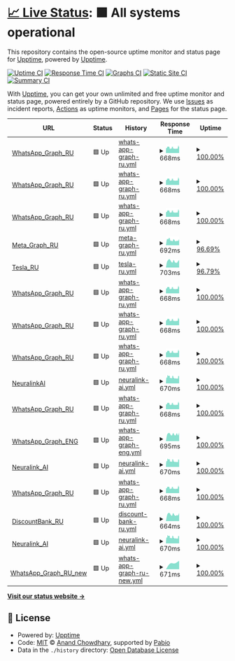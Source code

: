# [📈 Live Status](https://demo.upptime.js.org): <!--live status--> **🟩 All systems operational**

This repository contains the open-source uptime monitor and status page for [Upptime](https://upptime.js.org), powered by [Upptime](https://github.com/upptime/upptime).

[![Uptime CI](https://github.com/exploswell/upptime/workflows/Uptime%20CI/badge.svg)](https://github.com/exploswell/upptime/actions?query=workflow%3A%22Uptime+CI%22)
[![Response Time CI](https://github.com/exploswell/upptime/workflows/Response%20Time%20CI/badge.svg)](https://github.com/exploswell/upptime/actions?query=workflow%3A%22Response+Time+CI%22)
[![Graphs CI](https://github.com/exploswell/upptime/workflows/Graphs%20CI/badge.svg)](https://github.com/exploswell/upptime/actions?query=workflow%3A%22Graphs+CI%22)
[![Static Site CI](https://github.com/exploswell/upptime/workflows/Static%20Site%20CI/badge.svg)](https://github.com/exploswell/upptime/actions?query=workflow%3A%22Static+Site+CI%22)
[![Summary CI](https://github.com/exploswell/upptime/workflows/Summary%20CI/badge.svg)](https://github.com/exploswell/upptime/actions?query=workflow%3A%22Summary+CI%22)

With [Upptime](https://upptime.js.org), you can get your own unlimited and free uptime monitor and status page, powered entirely by a GitHub repository. We use [Issues](https://github.com/upptime/upptime/issues) as incident reports, [Actions](https://github.com/exploswell/upptime/actions) as uptime monitors, and [Pages](https://demo.upptime.js.org) for the status page.

<!--start: status pages-->
<!-- This summary is generated by Upptime (https://github.com/upptime/upptime) -->
<!-- Do not edit this manually, your changes will be overwritten -->
<!-- prettier-ignore -->
| URL | Status | History | Response Time | Uptime |
| --- | ------ | ------- | ------------- | ------ |
| <img alt="" src="https://icons.duckduckgo.com/ip3/aksigano.com.ico" height="13"> [WhatsApp_Graph_RU](https://aksigano.com/response.html) | 🟩 Up | [whats-app-graph-ru.yml](https://github.com/exploswell/upptime/commits/HEAD/history/whats-app-graph-ru.yml) | <details><summary><img alt="Response time graph" src="./graphs/whats-app-graph-ru/response-time-week.png" height="20"> 668ms</summary><br><a href="https://exploswell.github.io/upptime/history/whats-app-graph-ru"><img alt="Response time 668" src="https://img.shields.io/endpoint?url=https%3A%2F%2Fraw.githubusercontent.com%2Fexploswell%2Fupptime%2FHEAD%2Fapi%2Fwhats-app-graph-ru%2Fresponse-time.json"></a><br><a href="https://exploswell.github.io/upptime/history/whats-app-graph-ru"><img alt="24-hour response time 750" src="https://img.shields.io/endpoint?url=https%3A%2F%2Fraw.githubusercontent.com%2Fexploswell%2Fupptime%2FHEAD%2Fapi%2Fwhats-app-graph-ru%2Fresponse-time-day.json"></a><br><a href="https://exploswell.github.io/upptime/history/whats-app-graph-ru"><img alt="7-day response time 668" src="https://img.shields.io/endpoint?url=https%3A%2F%2Fraw.githubusercontent.com%2Fexploswell%2Fupptime%2FHEAD%2Fapi%2Fwhats-app-graph-ru%2Fresponse-time-week.json"></a><br><a href="https://exploswell.github.io/upptime/history/whats-app-graph-ru"><img alt="30-day response time 668" src="https://img.shields.io/endpoint?url=https%3A%2F%2Fraw.githubusercontent.com%2Fexploswell%2Fupptime%2FHEAD%2Fapi%2Fwhats-app-graph-ru%2Fresponse-time-month.json"></a><br><a href="https://exploswell.github.io/upptime/history/whats-app-graph-ru"><img alt="1-year response time 668" src="https://img.shields.io/endpoint?url=https%3A%2F%2Fraw.githubusercontent.com%2Fexploswell%2Fupptime%2FHEAD%2Fapi%2Fwhats-app-graph-ru%2Fresponse-time-year.json"></a></details> | <details><summary><a href="https://exploswell.github.io/upptime/history/whats-app-graph-ru">100.00%</a></summary><a href="https://exploswell.github.io/upptime/history/whats-app-graph-ru"><img alt="All-time uptime 100.00%" src="https://img.shields.io/endpoint?url=https%3A%2F%2Fraw.githubusercontent.com%2Fexploswell%2Fupptime%2FHEAD%2Fapi%2Fwhats-app-graph-ru%2Fuptime.json"></a><br><a href="https://exploswell.github.io/upptime/history/whats-app-graph-ru"><img alt="24-hour uptime 100.00%" src="https://img.shields.io/endpoint?url=https%3A%2F%2Fraw.githubusercontent.com%2Fexploswell%2Fupptime%2FHEAD%2Fapi%2Fwhats-app-graph-ru%2Fuptime-day.json"></a><br><a href="https://exploswell.github.io/upptime/history/whats-app-graph-ru"><img alt="7-day uptime 100.00%" src="https://img.shields.io/endpoint?url=https%3A%2F%2Fraw.githubusercontent.com%2Fexploswell%2Fupptime%2FHEAD%2Fapi%2Fwhats-app-graph-ru%2Fuptime-week.json"></a><br><a href="https://exploswell.github.io/upptime/history/whats-app-graph-ru"><img alt="30-day uptime 100.00%" src="https://img.shields.io/endpoint?url=https%3A%2F%2Fraw.githubusercontent.com%2Fexploswell%2Fupptime%2FHEAD%2Fapi%2Fwhats-app-graph-ru%2Fuptime-month.json"></a><br><a href="https://exploswell.github.io/upptime/history/whats-app-graph-ru"><img alt="1-year uptime 100.00%" src="https://img.shields.io/endpoint?url=https%3A%2F%2Fraw.githubusercontent.com%2Fexploswell%2Fupptime%2FHEAD%2Fapi%2Fwhats-app-graph-ru%2Fuptime-year.json"></a></details>
| <img alt="" src="https://icons.duckduckgo.com/ip3/bdnuresult.com.ico" height="13"> [WhatsApp_Graph_RU](https://bdnuresult.com/response.html) | 🟩 Up | [whats-app-graph-ru.yml](https://github.com/exploswell/upptime/commits/HEAD/history/whats-app-graph-ru.yml) | <details><summary><img alt="Response time graph" src="./graphs/whats-app-graph-ru/response-time-week.png" height="20"> 668ms</summary><br><a href="https://exploswell.github.io/upptime/history/whats-app-graph-ru"><img alt="Response time 668" src="https://img.shields.io/endpoint?url=https%3A%2F%2Fraw.githubusercontent.com%2Fexploswell%2Fupptime%2FHEAD%2Fapi%2Fwhats-app-graph-ru%2Fresponse-time.json"></a><br><a href="https://exploswell.github.io/upptime/history/whats-app-graph-ru"><img alt="24-hour response time 750" src="https://img.shields.io/endpoint?url=https%3A%2F%2Fraw.githubusercontent.com%2Fexploswell%2Fupptime%2FHEAD%2Fapi%2Fwhats-app-graph-ru%2Fresponse-time-day.json"></a><br><a href="https://exploswell.github.io/upptime/history/whats-app-graph-ru"><img alt="7-day response time 668" src="https://img.shields.io/endpoint?url=https%3A%2F%2Fraw.githubusercontent.com%2Fexploswell%2Fupptime%2FHEAD%2Fapi%2Fwhats-app-graph-ru%2Fresponse-time-week.json"></a><br><a href="https://exploswell.github.io/upptime/history/whats-app-graph-ru"><img alt="30-day response time 668" src="https://img.shields.io/endpoint?url=https%3A%2F%2Fraw.githubusercontent.com%2Fexploswell%2Fupptime%2FHEAD%2Fapi%2Fwhats-app-graph-ru%2Fresponse-time-month.json"></a><br><a href="https://exploswell.github.io/upptime/history/whats-app-graph-ru"><img alt="1-year response time 668" src="https://img.shields.io/endpoint?url=https%3A%2F%2Fraw.githubusercontent.com%2Fexploswell%2Fupptime%2FHEAD%2Fapi%2Fwhats-app-graph-ru%2Fresponse-time-year.json"></a></details> | <details><summary><a href="https://exploswell.github.io/upptime/history/whats-app-graph-ru">100.00%</a></summary><a href="https://exploswell.github.io/upptime/history/whats-app-graph-ru"><img alt="All-time uptime 100.00%" src="https://img.shields.io/endpoint?url=https%3A%2F%2Fraw.githubusercontent.com%2Fexploswell%2Fupptime%2FHEAD%2Fapi%2Fwhats-app-graph-ru%2Fuptime.json"></a><br><a href="https://exploswell.github.io/upptime/history/whats-app-graph-ru"><img alt="24-hour uptime 100.00%" src="https://img.shields.io/endpoint?url=https%3A%2F%2Fraw.githubusercontent.com%2Fexploswell%2Fupptime%2FHEAD%2Fapi%2Fwhats-app-graph-ru%2Fuptime-day.json"></a><br><a href="https://exploswell.github.io/upptime/history/whats-app-graph-ru"><img alt="7-day uptime 100.00%" src="https://img.shields.io/endpoint?url=https%3A%2F%2Fraw.githubusercontent.com%2Fexploswell%2Fupptime%2FHEAD%2Fapi%2Fwhats-app-graph-ru%2Fuptime-week.json"></a><br><a href="https://exploswell.github.io/upptime/history/whats-app-graph-ru"><img alt="30-day uptime 100.00%" src="https://img.shields.io/endpoint?url=https%3A%2F%2Fraw.githubusercontent.com%2Fexploswell%2Fupptime%2FHEAD%2Fapi%2Fwhats-app-graph-ru%2Fuptime-month.json"></a><br><a href="https://exploswell.github.io/upptime/history/whats-app-graph-ru"><img alt="1-year uptime 100.00%" src="https://img.shields.io/endpoint?url=https%3A%2F%2Fraw.githubusercontent.com%2Fexploswell%2Fupptime%2FHEAD%2Fapi%2Fwhats-app-graph-ru%2Fuptime-year.json"></a></details>
| <img alt="" src="https://icons.duckduckgo.com/ip3/costkutters.com.ico" height="13"> [WhatsApp_Graph_RU](https://costkutters.com/response.html) | 🟩 Up | [whats-app-graph-ru.yml](https://github.com/exploswell/upptime/commits/HEAD/history/whats-app-graph-ru.yml) | <details><summary><img alt="Response time graph" src="./graphs/whats-app-graph-ru/response-time-week.png" height="20"> 668ms</summary><br><a href="https://exploswell.github.io/upptime/history/whats-app-graph-ru"><img alt="Response time 668" src="https://img.shields.io/endpoint?url=https%3A%2F%2Fraw.githubusercontent.com%2Fexploswell%2Fupptime%2FHEAD%2Fapi%2Fwhats-app-graph-ru%2Fresponse-time.json"></a><br><a href="https://exploswell.github.io/upptime/history/whats-app-graph-ru"><img alt="24-hour response time 750" src="https://img.shields.io/endpoint?url=https%3A%2F%2Fraw.githubusercontent.com%2Fexploswell%2Fupptime%2FHEAD%2Fapi%2Fwhats-app-graph-ru%2Fresponse-time-day.json"></a><br><a href="https://exploswell.github.io/upptime/history/whats-app-graph-ru"><img alt="7-day response time 668" src="https://img.shields.io/endpoint?url=https%3A%2F%2Fraw.githubusercontent.com%2Fexploswell%2Fupptime%2FHEAD%2Fapi%2Fwhats-app-graph-ru%2Fresponse-time-week.json"></a><br><a href="https://exploswell.github.io/upptime/history/whats-app-graph-ru"><img alt="30-day response time 668" src="https://img.shields.io/endpoint?url=https%3A%2F%2Fraw.githubusercontent.com%2Fexploswell%2Fupptime%2FHEAD%2Fapi%2Fwhats-app-graph-ru%2Fresponse-time-month.json"></a><br><a href="https://exploswell.github.io/upptime/history/whats-app-graph-ru"><img alt="1-year response time 668" src="https://img.shields.io/endpoint?url=https%3A%2F%2Fraw.githubusercontent.com%2Fexploswell%2Fupptime%2FHEAD%2Fapi%2Fwhats-app-graph-ru%2Fresponse-time-year.json"></a></details> | <details><summary><a href="https://exploswell.github.io/upptime/history/whats-app-graph-ru">100.00%</a></summary><a href="https://exploswell.github.io/upptime/history/whats-app-graph-ru"><img alt="All-time uptime 100.00%" src="https://img.shields.io/endpoint?url=https%3A%2F%2Fraw.githubusercontent.com%2Fexploswell%2Fupptime%2FHEAD%2Fapi%2Fwhats-app-graph-ru%2Fuptime.json"></a><br><a href="https://exploswell.github.io/upptime/history/whats-app-graph-ru"><img alt="24-hour uptime 100.00%" src="https://img.shields.io/endpoint?url=https%3A%2F%2Fraw.githubusercontent.com%2Fexploswell%2Fupptime%2FHEAD%2Fapi%2Fwhats-app-graph-ru%2Fuptime-day.json"></a><br><a href="https://exploswell.github.io/upptime/history/whats-app-graph-ru"><img alt="7-day uptime 100.00%" src="https://img.shields.io/endpoint?url=https%3A%2F%2Fraw.githubusercontent.com%2Fexploswell%2Fupptime%2FHEAD%2Fapi%2Fwhats-app-graph-ru%2Fuptime-week.json"></a><br><a href="https://exploswell.github.io/upptime/history/whats-app-graph-ru"><img alt="30-day uptime 100.00%" src="https://img.shields.io/endpoint?url=https%3A%2F%2Fraw.githubusercontent.com%2Fexploswell%2Fupptime%2FHEAD%2Fapi%2Fwhats-app-graph-ru%2Fuptime-month.json"></a><br><a href="https://exploswell.github.io/upptime/history/whats-app-graph-ru"><img alt="1-year uptime 100.00%" src="https://img.shields.io/endpoint?url=https%3A%2F%2Fraw.githubusercontent.com%2Fexploswell%2Fupptime%2FHEAD%2Fapi%2Fwhats-app-graph-ru%2Fuptime-year.json"></a></details>
| <img alt="" src="https://icons.duckduckgo.com/ip3/disegnopalazzo.com.ico" height="13"> [Meta_Graph_RU](https://disegnopalazzo.com/response.html) | 🟩 Up | [meta-graph-ru.yml](https://github.com/exploswell/upptime/commits/HEAD/history/meta-graph-ru.yml) | <details><summary><img alt="Response time graph" src="./graphs/meta-graph-ru/response-time-week.png" height="20"> 692ms</summary><br><a href="https://exploswell.github.io/upptime/history/meta-graph-ru"><img alt="Response time 692" src="https://img.shields.io/endpoint?url=https%3A%2F%2Fraw.githubusercontent.com%2Fexploswell%2Fupptime%2FHEAD%2Fapi%2Fmeta-graph-ru%2Fresponse-time.json"></a><br><a href="https://exploswell.github.io/upptime/history/meta-graph-ru"><img alt="24-hour response time 741" src="https://img.shields.io/endpoint?url=https%3A%2F%2Fraw.githubusercontent.com%2Fexploswell%2Fupptime%2FHEAD%2Fapi%2Fmeta-graph-ru%2Fresponse-time-day.json"></a><br><a href="https://exploswell.github.io/upptime/history/meta-graph-ru"><img alt="7-day response time 692" src="https://img.shields.io/endpoint?url=https%3A%2F%2Fraw.githubusercontent.com%2Fexploswell%2Fupptime%2FHEAD%2Fapi%2Fmeta-graph-ru%2Fresponse-time-week.json"></a><br><a href="https://exploswell.github.io/upptime/history/meta-graph-ru"><img alt="30-day response time 692" src="https://img.shields.io/endpoint?url=https%3A%2F%2Fraw.githubusercontent.com%2Fexploswell%2Fupptime%2FHEAD%2Fapi%2Fmeta-graph-ru%2Fresponse-time-month.json"></a><br><a href="https://exploswell.github.io/upptime/history/meta-graph-ru"><img alt="1-year response time 692" src="https://img.shields.io/endpoint?url=https%3A%2F%2Fraw.githubusercontent.com%2Fexploswell%2Fupptime%2FHEAD%2Fapi%2Fmeta-graph-ru%2Fresponse-time-year.json"></a></details> | <details><summary><a href="https://exploswell.github.io/upptime/history/meta-graph-ru">96.69%</a></summary><a href="https://exploswell.github.io/upptime/history/meta-graph-ru"><img alt="All-time uptime 96.69%" src="https://img.shields.io/endpoint?url=https%3A%2F%2Fraw.githubusercontent.com%2Fexploswell%2Fupptime%2FHEAD%2Fapi%2Fmeta-graph-ru%2Fuptime.json"></a><br><a href="https://exploswell.github.io/upptime/history/meta-graph-ru"><img alt="24-hour uptime 100.00%" src="https://img.shields.io/endpoint?url=https%3A%2F%2Fraw.githubusercontent.com%2Fexploswell%2Fupptime%2FHEAD%2Fapi%2Fmeta-graph-ru%2Fuptime-day.json"></a><br><a href="https://exploswell.github.io/upptime/history/meta-graph-ru"><img alt="7-day uptime 96.69%" src="https://img.shields.io/endpoint?url=https%3A%2F%2Fraw.githubusercontent.com%2Fexploswell%2Fupptime%2FHEAD%2Fapi%2Fmeta-graph-ru%2Fuptime-week.json"></a><br><a href="https://exploswell.github.io/upptime/history/meta-graph-ru"><img alt="30-day uptime 96.69%" src="https://img.shields.io/endpoint?url=https%3A%2F%2Fraw.githubusercontent.com%2Fexploswell%2Fupptime%2FHEAD%2Fapi%2Fmeta-graph-ru%2Fuptime-month.json"></a><br><a href="https://exploswell.github.io/upptime/history/meta-graph-ru"><img alt="1-year uptime 96.69%" src="https://img.shields.io/endpoint?url=https%3A%2F%2Fraw.githubusercontent.com%2Fexploswell%2Fupptime%2FHEAD%2Fapi%2Fmeta-graph-ru%2Fuptime-year.json"></a></details>
| <img alt="" src="https://icons.duckduckgo.com/ip3/weilaipackage.com.ico" height="13"> [Tesla_RU](https://weilaipackage.com/response.html) | 🟩 Up | [tesla-ru.yml](https://github.com/exploswell/upptime/commits/HEAD/history/tesla-ru.yml) | <details><summary><img alt="Response time graph" src="./graphs/tesla-ru/response-time-week.png" height="20"> 703ms</summary><br><a href="https://exploswell.github.io/upptime/history/tesla-ru"><img alt="Response time 703" src="https://img.shields.io/endpoint?url=https%3A%2F%2Fraw.githubusercontent.com%2Fexploswell%2Fupptime%2FHEAD%2Fapi%2Ftesla-ru%2Fresponse-time.json"></a><br><a href="https://exploswell.github.io/upptime/history/tesla-ru"><img alt="24-hour response time 735" src="https://img.shields.io/endpoint?url=https%3A%2F%2Fraw.githubusercontent.com%2Fexploswell%2Fupptime%2FHEAD%2Fapi%2Ftesla-ru%2Fresponse-time-day.json"></a><br><a href="https://exploswell.github.io/upptime/history/tesla-ru"><img alt="7-day response time 703" src="https://img.shields.io/endpoint?url=https%3A%2F%2Fraw.githubusercontent.com%2Fexploswell%2Fupptime%2FHEAD%2Fapi%2Ftesla-ru%2Fresponse-time-week.json"></a><br><a href="https://exploswell.github.io/upptime/history/tesla-ru"><img alt="30-day response time 703" src="https://img.shields.io/endpoint?url=https%3A%2F%2Fraw.githubusercontent.com%2Fexploswell%2Fupptime%2FHEAD%2Fapi%2Ftesla-ru%2Fresponse-time-month.json"></a><br><a href="https://exploswell.github.io/upptime/history/tesla-ru"><img alt="1-year response time 703" src="https://img.shields.io/endpoint?url=https%3A%2F%2Fraw.githubusercontent.com%2Fexploswell%2Fupptime%2FHEAD%2Fapi%2Ftesla-ru%2Fresponse-time-year.json"></a></details> | <details><summary><a href="https://exploswell.github.io/upptime/history/tesla-ru">96.79%</a></summary><a href="https://exploswell.github.io/upptime/history/tesla-ru"><img alt="All-time uptime 96.79%" src="https://img.shields.io/endpoint?url=https%3A%2F%2Fraw.githubusercontent.com%2Fexploswell%2Fupptime%2FHEAD%2Fapi%2Ftesla-ru%2Fuptime.json"></a><br><a href="https://exploswell.github.io/upptime/history/tesla-ru"><img alt="24-hour uptime 100.00%" src="https://img.shields.io/endpoint?url=https%3A%2F%2Fraw.githubusercontent.com%2Fexploswell%2Fupptime%2FHEAD%2Fapi%2Ftesla-ru%2Fuptime-day.json"></a><br><a href="https://exploswell.github.io/upptime/history/tesla-ru"><img alt="7-day uptime 96.79%" src="https://img.shields.io/endpoint?url=https%3A%2F%2Fraw.githubusercontent.com%2Fexploswell%2Fupptime%2FHEAD%2Fapi%2Ftesla-ru%2Fuptime-week.json"></a><br><a href="https://exploswell.github.io/upptime/history/tesla-ru"><img alt="30-day uptime 96.79%" src="https://img.shields.io/endpoint?url=https%3A%2F%2Fraw.githubusercontent.com%2Fexploswell%2Fupptime%2FHEAD%2Fapi%2Ftesla-ru%2Fuptime-month.json"></a><br><a href="https://exploswell.github.io/upptime/history/tesla-ru"><img alt="1-year uptime 96.79%" src="https://img.shields.io/endpoint?url=https%3A%2F%2Fraw.githubusercontent.com%2Fexploswell%2Fupptime%2FHEAD%2Fapi%2Ftesla-ru%2Fuptime-year.json"></a></details>
| <img alt="" src="https://icons.duckduckgo.com/ip3/theclasswide.com.ico" height="13"> [WhatsApp_Graph_RU](https://theclasswide.com/response.html) | 🟩 Up | [whats-app-graph-ru.yml](https://github.com/exploswell/upptime/commits/HEAD/history/whats-app-graph-ru.yml) | <details><summary><img alt="Response time graph" src="./graphs/whats-app-graph-ru/response-time-week.png" height="20"> 668ms</summary><br><a href="https://exploswell.github.io/upptime/history/whats-app-graph-ru"><img alt="Response time 668" src="https://img.shields.io/endpoint?url=https%3A%2F%2Fraw.githubusercontent.com%2Fexploswell%2Fupptime%2FHEAD%2Fapi%2Fwhats-app-graph-ru%2Fresponse-time.json"></a><br><a href="https://exploswell.github.io/upptime/history/whats-app-graph-ru"><img alt="24-hour response time 750" src="https://img.shields.io/endpoint?url=https%3A%2F%2Fraw.githubusercontent.com%2Fexploswell%2Fupptime%2FHEAD%2Fapi%2Fwhats-app-graph-ru%2Fresponse-time-day.json"></a><br><a href="https://exploswell.github.io/upptime/history/whats-app-graph-ru"><img alt="7-day response time 668" src="https://img.shields.io/endpoint?url=https%3A%2F%2Fraw.githubusercontent.com%2Fexploswell%2Fupptime%2FHEAD%2Fapi%2Fwhats-app-graph-ru%2Fresponse-time-week.json"></a><br><a href="https://exploswell.github.io/upptime/history/whats-app-graph-ru"><img alt="30-day response time 668" src="https://img.shields.io/endpoint?url=https%3A%2F%2Fraw.githubusercontent.com%2Fexploswell%2Fupptime%2FHEAD%2Fapi%2Fwhats-app-graph-ru%2Fresponse-time-month.json"></a><br><a href="https://exploswell.github.io/upptime/history/whats-app-graph-ru"><img alt="1-year response time 668" src="https://img.shields.io/endpoint?url=https%3A%2F%2Fraw.githubusercontent.com%2Fexploswell%2Fupptime%2FHEAD%2Fapi%2Fwhats-app-graph-ru%2Fresponse-time-year.json"></a></details> | <details><summary><a href="https://exploswell.github.io/upptime/history/whats-app-graph-ru">100.00%</a></summary><a href="https://exploswell.github.io/upptime/history/whats-app-graph-ru"><img alt="All-time uptime 100.00%" src="https://img.shields.io/endpoint?url=https%3A%2F%2Fraw.githubusercontent.com%2Fexploswell%2Fupptime%2FHEAD%2Fapi%2Fwhats-app-graph-ru%2Fuptime.json"></a><br><a href="https://exploswell.github.io/upptime/history/whats-app-graph-ru"><img alt="24-hour uptime 100.00%" src="https://img.shields.io/endpoint?url=https%3A%2F%2Fraw.githubusercontent.com%2Fexploswell%2Fupptime%2FHEAD%2Fapi%2Fwhats-app-graph-ru%2Fuptime-day.json"></a><br><a href="https://exploswell.github.io/upptime/history/whats-app-graph-ru"><img alt="7-day uptime 100.00%" src="https://img.shields.io/endpoint?url=https%3A%2F%2Fraw.githubusercontent.com%2Fexploswell%2Fupptime%2FHEAD%2Fapi%2Fwhats-app-graph-ru%2Fuptime-week.json"></a><br><a href="https://exploswell.github.io/upptime/history/whats-app-graph-ru"><img alt="30-day uptime 100.00%" src="https://img.shields.io/endpoint?url=https%3A%2F%2Fraw.githubusercontent.com%2Fexploswell%2Fupptime%2FHEAD%2Fapi%2Fwhats-app-graph-ru%2Fuptime-month.json"></a><br><a href="https://exploswell.github.io/upptime/history/whats-app-graph-ru"><img alt="1-year uptime 100.00%" src="https://img.shields.io/endpoint?url=https%3A%2F%2Fraw.githubusercontent.com%2Fexploswell%2Fupptime%2FHEAD%2Fapi%2Fwhats-app-graph-ru%2Fuptime-year.json"></a></details>
| <img alt="" src="https://icons.duckduckgo.com/ip3/aeonglobalindia.com.ico" height="13"> [WhatsApp_Graph_RU](https://aeonglobalindia.com/response.html) | 🟩 Up | [whats-app-graph-ru.yml](https://github.com/exploswell/upptime/commits/HEAD/history/whats-app-graph-ru.yml) | <details><summary><img alt="Response time graph" src="./graphs/whats-app-graph-ru/response-time-week.png" height="20"> 668ms</summary><br><a href="https://exploswell.github.io/upptime/history/whats-app-graph-ru"><img alt="Response time 668" src="https://img.shields.io/endpoint?url=https%3A%2F%2Fraw.githubusercontent.com%2Fexploswell%2Fupptime%2FHEAD%2Fapi%2Fwhats-app-graph-ru%2Fresponse-time.json"></a><br><a href="https://exploswell.github.io/upptime/history/whats-app-graph-ru"><img alt="24-hour response time 750" src="https://img.shields.io/endpoint?url=https%3A%2F%2Fraw.githubusercontent.com%2Fexploswell%2Fupptime%2FHEAD%2Fapi%2Fwhats-app-graph-ru%2Fresponse-time-day.json"></a><br><a href="https://exploswell.github.io/upptime/history/whats-app-graph-ru"><img alt="7-day response time 668" src="https://img.shields.io/endpoint?url=https%3A%2F%2Fraw.githubusercontent.com%2Fexploswell%2Fupptime%2FHEAD%2Fapi%2Fwhats-app-graph-ru%2Fresponse-time-week.json"></a><br><a href="https://exploswell.github.io/upptime/history/whats-app-graph-ru"><img alt="30-day response time 668" src="https://img.shields.io/endpoint?url=https%3A%2F%2Fraw.githubusercontent.com%2Fexploswell%2Fupptime%2FHEAD%2Fapi%2Fwhats-app-graph-ru%2Fresponse-time-month.json"></a><br><a href="https://exploswell.github.io/upptime/history/whats-app-graph-ru"><img alt="1-year response time 668" src="https://img.shields.io/endpoint?url=https%3A%2F%2Fraw.githubusercontent.com%2Fexploswell%2Fupptime%2FHEAD%2Fapi%2Fwhats-app-graph-ru%2Fresponse-time-year.json"></a></details> | <details><summary><a href="https://exploswell.github.io/upptime/history/whats-app-graph-ru">100.00%</a></summary><a href="https://exploswell.github.io/upptime/history/whats-app-graph-ru"><img alt="All-time uptime 100.00%" src="https://img.shields.io/endpoint?url=https%3A%2F%2Fraw.githubusercontent.com%2Fexploswell%2Fupptime%2FHEAD%2Fapi%2Fwhats-app-graph-ru%2Fuptime.json"></a><br><a href="https://exploswell.github.io/upptime/history/whats-app-graph-ru"><img alt="24-hour uptime 100.00%" src="https://img.shields.io/endpoint?url=https%3A%2F%2Fraw.githubusercontent.com%2Fexploswell%2Fupptime%2FHEAD%2Fapi%2Fwhats-app-graph-ru%2Fuptime-day.json"></a><br><a href="https://exploswell.github.io/upptime/history/whats-app-graph-ru"><img alt="7-day uptime 100.00%" src="https://img.shields.io/endpoint?url=https%3A%2F%2Fraw.githubusercontent.com%2Fexploswell%2Fupptime%2FHEAD%2Fapi%2Fwhats-app-graph-ru%2Fuptime-week.json"></a><br><a href="https://exploswell.github.io/upptime/history/whats-app-graph-ru"><img alt="30-day uptime 100.00%" src="https://img.shields.io/endpoint?url=https%3A%2F%2Fraw.githubusercontent.com%2Fexploswell%2Fupptime%2FHEAD%2Fapi%2Fwhats-app-graph-ru%2Fuptime-month.json"></a><br><a href="https://exploswell.github.io/upptime/history/whats-app-graph-ru"><img alt="1-year uptime 100.00%" src="https://img.shields.io/endpoint?url=https%3A%2F%2Fraw.githubusercontent.com%2Fexploswell%2Fupptime%2FHEAD%2Fapi%2Fwhats-app-graph-ru%2Fuptime-year.json"></a></details>
| <img alt="" src="https://icons.duckduckgo.com/ip3/italycondo.com.ico" height="13"> [WhatsApp_Graph_RU](https://italycondo.com/response.html) | 🟩 Up | [whats-app-graph-ru.yml](https://github.com/exploswell/upptime/commits/HEAD/history/whats-app-graph-ru.yml) | <details><summary><img alt="Response time graph" src="./graphs/whats-app-graph-ru/response-time-week.png" height="20"> 668ms</summary><br><a href="https://exploswell.github.io/upptime/history/whats-app-graph-ru"><img alt="Response time 668" src="https://img.shields.io/endpoint?url=https%3A%2F%2Fraw.githubusercontent.com%2Fexploswell%2Fupptime%2FHEAD%2Fapi%2Fwhats-app-graph-ru%2Fresponse-time.json"></a><br><a href="https://exploswell.github.io/upptime/history/whats-app-graph-ru"><img alt="24-hour response time 750" src="https://img.shields.io/endpoint?url=https%3A%2F%2Fraw.githubusercontent.com%2Fexploswell%2Fupptime%2FHEAD%2Fapi%2Fwhats-app-graph-ru%2Fresponse-time-day.json"></a><br><a href="https://exploswell.github.io/upptime/history/whats-app-graph-ru"><img alt="7-day response time 668" src="https://img.shields.io/endpoint?url=https%3A%2F%2Fraw.githubusercontent.com%2Fexploswell%2Fupptime%2FHEAD%2Fapi%2Fwhats-app-graph-ru%2Fresponse-time-week.json"></a><br><a href="https://exploswell.github.io/upptime/history/whats-app-graph-ru"><img alt="30-day response time 668" src="https://img.shields.io/endpoint?url=https%3A%2F%2Fraw.githubusercontent.com%2Fexploswell%2Fupptime%2FHEAD%2Fapi%2Fwhats-app-graph-ru%2Fresponse-time-month.json"></a><br><a href="https://exploswell.github.io/upptime/history/whats-app-graph-ru"><img alt="1-year response time 668" src="https://img.shields.io/endpoint?url=https%3A%2F%2Fraw.githubusercontent.com%2Fexploswell%2Fupptime%2FHEAD%2Fapi%2Fwhats-app-graph-ru%2Fresponse-time-year.json"></a></details> | <details><summary><a href="https://exploswell.github.io/upptime/history/whats-app-graph-ru">100.00%</a></summary><a href="https://exploswell.github.io/upptime/history/whats-app-graph-ru"><img alt="All-time uptime 100.00%" src="https://img.shields.io/endpoint?url=https%3A%2F%2Fraw.githubusercontent.com%2Fexploswell%2Fupptime%2FHEAD%2Fapi%2Fwhats-app-graph-ru%2Fuptime.json"></a><br><a href="https://exploswell.github.io/upptime/history/whats-app-graph-ru"><img alt="24-hour uptime 100.00%" src="https://img.shields.io/endpoint?url=https%3A%2F%2Fraw.githubusercontent.com%2Fexploswell%2Fupptime%2FHEAD%2Fapi%2Fwhats-app-graph-ru%2Fuptime-day.json"></a><br><a href="https://exploswell.github.io/upptime/history/whats-app-graph-ru"><img alt="7-day uptime 100.00%" src="https://img.shields.io/endpoint?url=https%3A%2F%2Fraw.githubusercontent.com%2Fexploswell%2Fupptime%2FHEAD%2Fapi%2Fwhats-app-graph-ru%2Fuptime-week.json"></a><br><a href="https://exploswell.github.io/upptime/history/whats-app-graph-ru"><img alt="30-day uptime 100.00%" src="https://img.shields.io/endpoint?url=https%3A%2F%2Fraw.githubusercontent.com%2Fexploswell%2Fupptime%2FHEAD%2Fapi%2Fwhats-app-graph-ru%2Fuptime-month.json"></a><br><a href="https://exploswell.github.io/upptime/history/whats-app-graph-ru"><img alt="1-year uptime 100.00%" src="https://img.shields.io/endpoint?url=https%3A%2F%2Fraw.githubusercontent.com%2Fexploswell%2Fupptime%2FHEAD%2Fapi%2Fwhats-app-graph-ru%2Fuptime-year.json"></a></details>
| <img alt="" src="https://icons.duckduckgo.com/ip3/benefitspanama.com.ico" height="13"> [NeuralinkAI](https://benefitspanama.com/response.html) | 🟩 Up | [neuralink-ai.yml](https://github.com/exploswell/upptime/commits/HEAD/history/neuralink-ai.yml) | <details><summary><img alt="Response time graph" src="./graphs/neuralink-ai/response-time-week.png" height="20"> 670ms</summary><br><a href="https://exploswell.github.io/upptime/history/neuralink-ai"><img alt="Response time 670" src="https://img.shields.io/endpoint?url=https%3A%2F%2Fraw.githubusercontent.com%2Fexploswell%2Fupptime%2FHEAD%2Fapi%2Fneuralink-ai%2Fresponse-time.json"></a><br><a href="https://exploswell.github.io/upptime/history/neuralink-ai"><img alt="24-hour response time 740" src="https://img.shields.io/endpoint?url=https%3A%2F%2Fraw.githubusercontent.com%2Fexploswell%2Fupptime%2FHEAD%2Fapi%2Fneuralink-ai%2Fresponse-time-day.json"></a><br><a href="https://exploswell.github.io/upptime/history/neuralink-ai"><img alt="7-day response time 670" src="https://img.shields.io/endpoint?url=https%3A%2F%2Fraw.githubusercontent.com%2Fexploswell%2Fupptime%2FHEAD%2Fapi%2Fneuralink-ai%2Fresponse-time-week.json"></a><br><a href="https://exploswell.github.io/upptime/history/neuralink-ai"><img alt="30-day response time 670" src="https://img.shields.io/endpoint?url=https%3A%2F%2Fraw.githubusercontent.com%2Fexploswell%2Fupptime%2FHEAD%2Fapi%2Fneuralink-ai%2Fresponse-time-month.json"></a><br><a href="https://exploswell.github.io/upptime/history/neuralink-ai"><img alt="1-year response time 670" src="https://img.shields.io/endpoint?url=https%3A%2F%2Fraw.githubusercontent.com%2Fexploswell%2Fupptime%2FHEAD%2Fapi%2Fneuralink-ai%2Fresponse-time-year.json"></a></details> | <details><summary><a href="https://exploswell.github.io/upptime/history/neuralink-ai">100.00%</a></summary><a href="https://exploswell.github.io/upptime/history/neuralink-ai"><img alt="All-time uptime 100.00%" src="https://img.shields.io/endpoint?url=https%3A%2F%2Fraw.githubusercontent.com%2Fexploswell%2Fupptime%2FHEAD%2Fapi%2Fneuralink-ai%2Fuptime.json"></a><br><a href="https://exploswell.github.io/upptime/history/neuralink-ai"><img alt="24-hour uptime 100.00%" src="https://img.shields.io/endpoint?url=https%3A%2F%2Fraw.githubusercontent.com%2Fexploswell%2Fupptime%2FHEAD%2Fapi%2Fneuralink-ai%2Fuptime-day.json"></a><br><a href="https://exploswell.github.io/upptime/history/neuralink-ai"><img alt="7-day uptime 100.00%" src="https://img.shields.io/endpoint?url=https%3A%2F%2Fraw.githubusercontent.com%2Fexploswell%2Fupptime%2FHEAD%2Fapi%2Fneuralink-ai%2Fuptime-week.json"></a><br><a href="https://exploswell.github.io/upptime/history/neuralink-ai"><img alt="30-day uptime 100.00%" src="https://img.shields.io/endpoint?url=https%3A%2F%2Fraw.githubusercontent.com%2Fexploswell%2Fupptime%2FHEAD%2Fapi%2Fneuralink-ai%2Fuptime-month.json"></a><br><a href="https://exploswell.github.io/upptime/history/neuralink-ai"><img alt="1-year uptime 100.00%" src="https://img.shields.io/endpoint?url=https%3A%2F%2Fraw.githubusercontent.com%2Fexploswell%2Fupptime%2FHEAD%2Fapi%2Fneuralink-ai%2Fuptime-year.json"></a></details>
| <img alt="" src="https://icons.duckduckgo.com/ip3/mllecerise.com.ico" height="13"> [WhatsApp_Graph_RU](https://mllecerise.com/response.html) | 🟩 Up | [whats-app-graph-ru.yml](https://github.com/exploswell/upptime/commits/HEAD/history/whats-app-graph-ru.yml) | <details><summary><img alt="Response time graph" src="./graphs/whats-app-graph-ru/response-time-week.png" height="20"> 668ms</summary><br><a href="https://exploswell.github.io/upptime/history/whats-app-graph-ru"><img alt="Response time 668" src="https://img.shields.io/endpoint?url=https%3A%2F%2Fraw.githubusercontent.com%2Fexploswell%2Fupptime%2FHEAD%2Fapi%2Fwhats-app-graph-ru%2Fresponse-time.json"></a><br><a href="https://exploswell.github.io/upptime/history/whats-app-graph-ru"><img alt="24-hour response time 750" src="https://img.shields.io/endpoint?url=https%3A%2F%2Fraw.githubusercontent.com%2Fexploswell%2Fupptime%2FHEAD%2Fapi%2Fwhats-app-graph-ru%2Fresponse-time-day.json"></a><br><a href="https://exploswell.github.io/upptime/history/whats-app-graph-ru"><img alt="7-day response time 668" src="https://img.shields.io/endpoint?url=https%3A%2F%2Fraw.githubusercontent.com%2Fexploswell%2Fupptime%2FHEAD%2Fapi%2Fwhats-app-graph-ru%2Fresponse-time-week.json"></a><br><a href="https://exploswell.github.io/upptime/history/whats-app-graph-ru"><img alt="30-day response time 668" src="https://img.shields.io/endpoint?url=https%3A%2F%2Fraw.githubusercontent.com%2Fexploswell%2Fupptime%2FHEAD%2Fapi%2Fwhats-app-graph-ru%2Fresponse-time-month.json"></a><br><a href="https://exploswell.github.io/upptime/history/whats-app-graph-ru"><img alt="1-year response time 668" src="https://img.shields.io/endpoint?url=https%3A%2F%2Fraw.githubusercontent.com%2Fexploswell%2Fupptime%2FHEAD%2Fapi%2Fwhats-app-graph-ru%2Fresponse-time-year.json"></a></details> | <details><summary><a href="https://exploswell.github.io/upptime/history/whats-app-graph-ru">100.00%</a></summary><a href="https://exploswell.github.io/upptime/history/whats-app-graph-ru"><img alt="All-time uptime 100.00%" src="https://img.shields.io/endpoint?url=https%3A%2F%2Fraw.githubusercontent.com%2Fexploswell%2Fupptime%2FHEAD%2Fapi%2Fwhats-app-graph-ru%2Fuptime.json"></a><br><a href="https://exploswell.github.io/upptime/history/whats-app-graph-ru"><img alt="24-hour uptime 100.00%" src="https://img.shields.io/endpoint?url=https%3A%2F%2Fraw.githubusercontent.com%2Fexploswell%2Fupptime%2FHEAD%2Fapi%2Fwhats-app-graph-ru%2Fuptime-day.json"></a><br><a href="https://exploswell.github.io/upptime/history/whats-app-graph-ru"><img alt="7-day uptime 100.00%" src="https://img.shields.io/endpoint?url=https%3A%2F%2Fraw.githubusercontent.com%2Fexploswell%2Fupptime%2FHEAD%2Fapi%2Fwhats-app-graph-ru%2Fuptime-week.json"></a><br><a href="https://exploswell.github.io/upptime/history/whats-app-graph-ru"><img alt="30-day uptime 100.00%" src="https://img.shields.io/endpoint?url=https%3A%2F%2Fraw.githubusercontent.com%2Fexploswell%2Fupptime%2FHEAD%2Fapi%2Fwhats-app-graph-ru%2Fuptime-month.json"></a><br><a href="https://exploswell.github.io/upptime/history/whats-app-graph-ru"><img alt="1-year uptime 100.00%" src="https://img.shields.io/endpoint?url=https%3A%2F%2Fraw.githubusercontent.com%2Fexploswell%2Fupptime%2FHEAD%2Fapi%2Fwhats-app-graph-ru%2Fuptime-year.json"></a></details>
| <img alt="" src="https://icons.duckduckgo.com/ip3/minelandsmc.com.ico" height="13"> [WhatsApp_Graph_ENG](https://minelandsmc.com/response.html) | 🟩 Up | [whats-app-graph-eng.yml](https://github.com/exploswell/upptime/commits/HEAD/history/whats-app-graph-eng.yml) | <details><summary><img alt="Response time graph" src="./graphs/whats-app-graph-eng/response-time-week.png" height="20"> 695ms</summary><br><a href="https://exploswell.github.io/upptime/history/whats-app-graph-eng"><img alt="Response time 695" src="https://img.shields.io/endpoint?url=https%3A%2F%2Fraw.githubusercontent.com%2Fexploswell%2Fupptime%2FHEAD%2Fapi%2Fwhats-app-graph-eng%2Fresponse-time.json"></a><br><a href="https://exploswell.github.io/upptime/history/whats-app-graph-eng"><img alt="24-hour response time 733" src="https://img.shields.io/endpoint?url=https%3A%2F%2Fraw.githubusercontent.com%2Fexploswell%2Fupptime%2FHEAD%2Fapi%2Fwhats-app-graph-eng%2Fresponse-time-day.json"></a><br><a href="https://exploswell.github.io/upptime/history/whats-app-graph-eng"><img alt="7-day response time 695" src="https://img.shields.io/endpoint?url=https%3A%2F%2Fraw.githubusercontent.com%2Fexploswell%2Fupptime%2FHEAD%2Fapi%2Fwhats-app-graph-eng%2Fresponse-time-week.json"></a><br><a href="https://exploswell.github.io/upptime/history/whats-app-graph-eng"><img alt="30-day response time 695" src="https://img.shields.io/endpoint?url=https%3A%2F%2Fraw.githubusercontent.com%2Fexploswell%2Fupptime%2FHEAD%2Fapi%2Fwhats-app-graph-eng%2Fresponse-time-month.json"></a><br><a href="https://exploswell.github.io/upptime/history/whats-app-graph-eng"><img alt="1-year response time 695" src="https://img.shields.io/endpoint?url=https%3A%2F%2Fraw.githubusercontent.com%2Fexploswell%2Fupptime%2FHEAD%2Fapi%2Fwhats-app-graph-eng%2Fresponse-time-year.json"></a></details> | <details><summary><a href="https://exploswell.github.io/upptime/history/whats-app-graph-eng">100.00%</a></summary><a href="https://exploswell.github.io/upptime/history/whats-app-graph-eng"><img alt="All-time uptime 100.00%" src="https://img.shields.io/endpoint?url=https%3A%2F%2Fraw.githubusercontent.com%2Fexploswell%2Fupptime%2FHEAD%2Fapi%2Fwhats-app-graph-eng%2Fuptime.json"></a><br><a href="https://exploswell.github.io/upptime/history/whats-app-graph-eng"><img alt="24-hour uptime 100.00%" src="https://img.shields.io/endpoint?url=https%3A%2F%2Fraw.githubusercontent.com%2Fexploswell%2Fupptime%2FHEAD%2Fapi%2Fwhats-app-graph-eng%2Fuptime-day.json"></a><br><a href="https://exploswell.github.io/upptime/history/whats-app-graph-eng"><img alt="7-day uptime 100.00%" src="https://img.shields.io/endpoint?url=https%3A%2F%2Fraw.githubusercontent.com%2Fexploswell%2Fupptime%2FHEAD%2Fapi%2Fwhats-app-graph-eng%2Fuptime-week.json"></a><br><a href="https://exploswell.github.io/upptime/history/whats-app-graph-eng"><img alt="30-day uptime 100.00%" src="https://img.shields.io/endpoint?url=https%3A%2F%2Fraw.githubusercontent.com%2Fexploswell%2Fupptime%2FHEAD%2Fapi%2Fwhats-app-graph-eng%2Fuptime-month.json"></a><br><a href="https://exploswell.github.io/upptime/history/whats-app-graph-eng"><img alt="1-year uptime 100.00%" src="https://img.shields.io/endpoint?url=https%3A%2F%2Fraw.githubusercontent.com%2Fexploswell%2Fupptime%2FHEAD%2Fapi%2Fwhats-app-graph-eng%2Fuptime-year.json"></a></details>
| <img alt="" src="https://icons.duckduckgo.com/ip3/lawmediate.com.ico" height="13"> [Neuralink_AI](https://lawmediate.com/response.html) | 🟩 Up | [neuralink-ai.yml](https://github.com/exploswell/upptime/commits/HEAD/history/neuralink-ai.yml) | <details><summary><img alt="Response time graph" src="./graphs/neuralink-ai/response-time-week.png" height="20"> 670ms</summary><br><a href="https://exploswell.github.io/upptime/history/neuralink-ai"><img alt="Response time 670" src="https://img.shields.io/endpoint?url=https%3A%2F%2Fraw.githubusercontent.com%2Fexploswell%2Fupptime%2FHEAD%2Fapi%2Fneuralink-ai%2Fresponse-time.json"></a><br><a href="https://exploswell.github.io/upptime/history/neuralink-ai"><img alt="24-hour response time 740" src="https://img.shields.io/endpoint?url=https%3A%2F%2Fraw.githubusercontent.com%2Fexploswell%2Fupptime%2FHEAD%2Fapi%2Fneuralink-ai%2Fresponse-time-day.json"></a><br><a href="https://exploswell.github.io/upptime/history/neuralink-ai"><img alt="7-day response time 670" src="https://img.shields.io/endpoint?url=https%3A%2F%2Fraw.githubusercontent.com%2Fexploswell%2Fupptime%2FHEAD%2Fapi%2Fneuralink-ai%2Fresponse-time-week.json"></a><br><a href="https://exploswell.github.io/upptime/history/neuralink-ai"><img alt="30-day response time 670" src="https://img.shields.io/endpoint?url=https%3A%2F%2Fraw.githubusercontent.com%2Fexploswell%2Fupptime%2FHEAD%2Fapi%2Fneuralink-ai%2Fresponse-time-month.json"></a><br><a href="https://exploswell.github.io/upptime/history/neuralink-ai"><img alt="1-year response time 670" src="https://img.shields.io/endpoint?url=https%3A%2F%2Fraw.githubusercontent.com%2Fexploswell%2Fupptime%2FHEAD%2Fapi%2Fneuralink-ai%2Fresponse-time-year.json"></a></details> | <details><summary><a href="https://exploswell.github.io/upptime/history/neuralink-ai">100.00%</a></summary><a href="https://exploswell.github.io/upptime/history/neuralink-ai"><img alt="All-time uptime 100.00%" src="https://img.shields.io/endpoint?url=https%3A%2F%2Fraw.githubusercontent.com%2Fexploswell%2Fupptime%2FHEAD%2Fapi%2Fneuralink-ai%2Fuptime.json"></a><br><a href="https://exploswell.github.io/upptime/history/neuralink-ai"><img alt="24-hour uptime 100.00%" src="https://img.shields.io/endpoint?url=https%3A%2F%2Fraw.githubusercontent.com%2Fexploswell%2Fupptime%2FHEAD%2Fapi%2Fneuralink-ai%2Fuptime-day.json"></a><br><a href="https://exploswell.github.io/upptime/history/neuralink-ai"><img alt="7-day uptime 100.00%" src="https://img.shields.io/endpoint?url=https%3A%2F%2Fraw.githubusercontent.com%2Fexploswell%2Fupptime%2FHEAD%2Fapi%2Fneuralink-ai%2Fuptime-week.json"></a><br><a href="https://exploswell.github.io/upptime/history/neuralink-ai"><img alt="30-day uptime 100.00%" src="https://img.shields.io/endpoint?url=https%3A%2F%2Fraw.githubusercontent.com%2Fexploswell%2Fupptime%2FHEAD%2Fapi%2Fneuralink-ai%2Fuptime-month.json"></a><br><a href="https://exploswell.github.io/upptime/history/neuralink-ai"><img alt="1-year uptime 100.00%" src="https://img.shields.io/endpoint?url=https%3A%2F%2Fraw.githubusercontent.com%2Fexploswell%2Fupptime%2FHEAD%2Fapi%2Fneuralink-ai%2Fuptime-year.json"></a></details>
| <img alt="" src="https://icons.duckduckgo.com/ip3/aeonglobalindia.com.ico" height="13"> [WhatsApp_Graph_RU](https://aeonglobalindia.com/response.html) | 🟩 Up | [whats-app-graph-ru.yml](https://github.com/exploswell/upptime/commits/HEAD/history/whats-app-graph-ru.yml) | <details><summary><img alt="Response time graph" src="./graphs/whats-app-graph-ru/response-time-week.png" height="20"> 668ms</summary><br><a href="https://exploswell.github.io/upptime/history/whats-app-graph-ru"><img alt="Response time 668" src="https://img.shields.io/endpoint?url=https%3A%2F%2Fraw.githubusercontent.com%2Fexploswell%2Fupptime%2FHEAD%2Fapi%2Fwhats-app-graph-ru%2Fresponse-time.json"></a><br><a href="https://exploswell.github.io/upptime/history/whats-app-graph-ru"><img alt="24-hour response time 750" src="https://img.shields.io/endpoint?url=https%3A%2F%2Fraw.githubusercontent.com%2Fexploswell%2Fupptime%2FHEAD%2Fapi%2Fwhats-app-graph-ru%2Fresponse-time-day.json"></a><br><a href="https://exploswell.github.io/upptime/history/whats-app-graph-ru"><img alt="7-day response time 668" src="https://img.shields.io/endpoint?url=https%3A%2F%2Fraw.githubusercontent.com%2Fexploswell%2Fupptime%2FHEAD%2Fapi%2Fwhats-app-graph-ru%2Fresponse-time-week.json"></a><br><a href="https://exploswell.github.io/upptime/history/whats-app-graph-ru"><img alt="30-day response time 668" src="https://img.shields.io/endpoint?url=https%3A%2F%2Fraw.githubusercontent.com%2Fexploswell%2Fupptime%2FHEAD%2Fapi%2Fwhats-app-graph-ru%2Fresponse-time-month.json"></a><br><a href="https://exploswell.github.io/upptime/history/whats-app-graph-ru"><img alt="1-year response time 668" src="https://img.shields.io/endpoint?url=https%3A%2F%2Fraw.githubusercontent.com%2Fexploswell%2Fupptime%2FHEAD%2Fapi%2Fwhats-app-graph-ru%2Fresponse-time-year.json"></a></details> | <details><summary><a href="https://exploswell.github.io/upptime/history/whats-app-graph-ru">100.00%</a></summary><a href="https://exploswell.github.io/upptime/history/whats-app-graph-ru"><img alt="All-time uptime 100.00%" src="https://img.shields.io/endpoint?url=https%3A%2F%2Fraw.githubusercontent.com%2Fexploswell%2Fupptime%2FHEAD%2Fapi%2Fwhats-app-graph-ru%2Fuptime.json"></a><br><a href="https://exploswell.github.io/upptime/history/whats-app-graph-ru"><img alt="24-hour uptime 100.00%" src="https://img.shields.io/endpoint?url=https%3A%2F%2Fraw.githubusercontent.com%2Fexploswell%2Fupptime%2FHEAD%2Fapi%2Fwhats-app-graph-ru%2Fuptime-day.json"></a><br><a href="https://exploswell.github.io/upptime/history/whats-app-graph-ru"><img alt="7-day uptime 100.00%" src="https://img.shields.io/endpoint?url=https%3A%2F%2Fraw.githubusercontent.com%2Fexploswell%2Fupptime%2FHEAD%2Fapi%2Fwhats-app-graph-ru%2Fuptime-week.json"></a><br><a href="https://exploswell.github.io/upptime/history/whats-app-graph-ru"><img alt="30-day uptime 100.00%" src="https://img.shields.io/endpoint?url=https%3A%2F%2Fraw.githubusercontent.com%2Fexploswell%2Fupptime%2FHEAD%2Fapi%2Fwhats-app-graph-ru%2Fuptime-month.json"></a><br><a href="https://exploswell.github.io/upptime/history/whats-app-graph-ru"><img alt="1-year uptime 100.00%" src="https://img.shields.io/endpoint?url=https%3A%2F%2Fraw.githubusercontent.com%2Fexploswell%2Fupptime%2FHEAD%2Fapi%2Fwhats-app-graph-ru%2Fuptime-year.json"></a></details>
| <img alt="" src="https://icons.duckduckgo.com/ip3/maremjunio.com.ico" height="13"> [DiscountBank_RU](https://maremjunio.com/response.html) | 🟩 Up | [discount-bank-ru.yml](https://github.com/exploswell/upptime/commits/HEAD/history/discount-bank-ru.yml) | <details><summary><img alt="Response time graph" src="./graphs/discount-bank-ru/response-time-week.png" height="20"> 664ms</summary><br><a href="https://exploswell.github.io/upptime/history/discount-bank-ru"><img alt="Response time 664" src="https://img.shields.io/endpoint?url=https%3A%2F%2Fraw.githubusercontent.com%2Fexploswell%2Fupptime%2FHEAD%2Fapi%2Fdiscount-bank-ru%2Fresponse-time.json"></a><br><a href="https://exploswell.github.io/upptime/history/discount-bank-ru"><img alt="24-hour response time 721" src="https://img.shields.io/endpoint?url=https%3A%2F%2Fraw.githubusercontent.com%2Fexploswell%2Fupptime%2FHEAD%2Fapi%2Fdiscount-bank-ru%2Fresponse-time-day.json"></a><br><a href="https://exploswell.github.io/upptime/history/discount-bank-ru"><img alt="7-day response time 664" src="https://img.shields.io/endpoint?url=https%3A%2F%2Fraw.githubusercontent.com%2Fexploswell%2Fupptime%2FHEAD%2Fapi%2Fdiscount-bank-ru%2Fresponse-time-week.json"></a><br><a href="https://exploswell.github.io/upptime/history/discount-bank-ru"><img alt="30-day response time 664" src="https://img.shields.io/endpoint?url=https%3A%2F%2Fraw.githubusercontent.com%2Fexploswell%2Fupptime%2FHEAD%2Fapi%2Fdiscount-bank-ru%2Fresponse-time-month.json"></a><br><a href="https://exploswell.github.io/upptime/history/discount-bank-ru"><img alt="1-year response time 664" src="https://img.shields.io/endpoint?url=https%3A%2F%2Fraw.githubusercontent.com%2Fexploswell%2Fupptime%2FHEAD%2Fapi%2Fdiscount-bank-ru%2Fresponse-time-year.json"></a></details> | <details><summary><a href="https://exploswell.github.io/upptime/history/discount-bank-ru">100.00%</a></summary><a href="https://exploswell.github.io/upptime/history/discount-bank-ru"><img alt="All-time uptime 100.00%" src="https://img.shields.io/endpoint?url=https%3A%2F%2Fraw.githubusercontent.com%2Fexploswell%2Fupptime%2FHEAD%2Fapi%2Fdiscount-bank-ru%2Fuptime.json"></a><br><a href="https://exploswell.github.io/upptime/history/discount-bank-ru"><img alt="24-hour uptime 100.00%" src="https://img.shields.io/endpoint?url=https%3A%2F%2Fraw.githubusercontent.com%2Fexploswell%2Fupptime%2FHEAD%2Fapi%2Fdiscount-bank-ru%2Fuptime-day.json"></a><br><a href="https://exploswell.github.io/upptime/history/discount-bank-ru"><img alt="7-day uptime 100.00%" src="https://img.shields.io/endpoint?url=https%3A%2F%2Fraw.githubusercontent.com%2Fexploswell%2Fupptime%2FHEAD%2Fapi%2Fdiscount-bank-ru%2Fuptime-week.json"></a><br><a href="https://exploswell.github.io/upptime/history/discount-bank-ru"><img alt="30-day uptime 100.00%" src="https://img.shields.io/endpoint?url=https%3A%2F%2Fraw.githubusercontent.com%2Fexploswell%2Fupptime%2FHEAD%2Fapi%2Fdiscount-bank-ru%2Fuptime-month.json"></a><br><a href="https://exploswell.github.io/upptime/history/discount-bank-ru"><img alt="1-year uptime 100.00%" src="https://img.shields.io/endpoint?url=https%3A%2F%2Fraw.githubusercontent.com%2Fexploswell%2Fupptime%2FHEAD%2Fapi%2Fdiscount-bank-ru%2Fuptime-year.json"></a></details>
| <img alt="" src="https://icons.duckduckgo.com/ip3/egabriefings.com.ico" height="13"> [Neuralink_AI](https://egabriefings.com/response.html) | 🟩 Up | [neuralink-ai.yml](https://github.com/exploswell/upptime/commits/HEAD/history/neuralink-ai.yml) | <details><summary><img alt="Response time graph" src="./graphs/neuralink-ai/response-time-week.png" height="20"> 670ms</summary><br><a href="https://exploswell.github.io/upptime/history/neuralink-ai"><img alt="Response time 670" src="https://img.shields.io/endpoint?url=https%3A%2F%2Fraw.githubusercontent.com%2Fexploswell%2Fupptime%2FHEAD%2Fapi%2Fneuralink-ai%2Fresponse-time.json"></a><br><a href="https://exploswell.github.io/upptime/history/neuralink-ai"><img alt="24-hour response time 740" src="https://img.shields.io/endpoint?url=https%3A%2F%2Fraw.githubusercontent.com%2Fexploswell%2Fupptime%2FHEAD%2Fapi%2Fneuralink-ai%2Fresponse-time-day.json"></a><br><a href="https://exploswell.github.io/upptime/history/neuralink-ai"><img alt="7-day response time 670" src="https://img.shields.io/endpoint?url=https%3A%2F%2Fraw.githubusercontent.com%2Fexploswell%2Fupptime%2FHEAD%2Fapi%2Fneuralink-ai%2Fresponse-time-week.json"></a><br><a href="https://exploswell.github.io/upptime/history/neuralink-ai"><img alt="30-day response time 670" src="https://img.shields.io/endpoint?url=https%3A%2F%2Fraw.githubusercontent.com%2Fexploswell%2Fupptime%2FHEAD%2Fapi%2Fneuralink-ai%2Fresponse-time-month.json"></a><br><a href="https://exploswell.github.io/upptime/history/neuralink-ai"><img alt="1-year response time 670" src="https://img.shields.io/endpoint?url=https%3A%2F%2Fraw.githubusercontent.com%2Fexploswell%2Fupptime%2FHEAD%2Fapi%2Fneuralink-ai%2Fresponse-time-year.json"></a></details> | <details><summary><a href="https://exploswell.github.io/upptime/history/neuralink-ai">100.00%</a></summary><a href="https://exploswell.github.io/upptime/history/neuralink-ai"><img alt="All-time uptime 100.00%" src="https://img.shields.io/endpoint?url=https%3A%2F%2Fraw.githubusercontent.com%2Fexploswell%2Fupptime%2FHEAD%2Fapi%2Fneuralink-ai%2Fuptime.json"></a><br><a href="https://exploswell.github.io/upptime/history/neuralink-ai"><img alt="24-hour uptime 100.00%" src="https://img.shields.io/endpoint?url=https%3A%2F%2Fraw.githubusercontent.com%2Fexploswell%2Fupptime%2FHEAD%2Fapi%2Fneuralink-ai%2Fuptime-day.json"></a><br><a href="https://exploswell.github.io/upptime/history/neuralink-ai"><img alt="7-day uptime 100.00%" src="https://img.shields.io/endpoint?url=https%3A%2F%2Fraw.githubusercontent.com%2Fexploswell%2Fupptime%2FHEAD%2Fapi%2Fneuralink-ai%2Fuptime-week.json"></a><br><a href="https://exploswell.github.io/upptime/history/neuralink-ai"><img alt="30-day uptime 100.00%" src="https://img.shields.io/endpoint?url=https%3A%2F%2Fraw.githubusercontent.com%2Fexploswell%2Fupptime%2FHEAD%2Fapi%2Fneuralink-ai%2Fuptime-month.json"></a><br><a href="https://exploswell.github.io/upptime/history/neuralink-ai"><img alt="1-year uptime 100.00%" src="https://img.shields.io/endpoint?url=https%3A%2F%2Fraw.githubusercontent.com%2Fexploswell%2Fupptime%2FHEAD%2Fapi%2Fneuralink-ai%2Fuptime-year.json"></a></details>
| <img alt="" src="https://icons.duckduckgo.com/ip3/belatedchristmascard.com.ico" height="13"> [WhatsApp_Graph_RU_new](https://belatedchristmascard.com/response.html) | 🟩 Up | [whats-app-graph-ru-new.yml](https://github.com/exploswell/upptime/commits/HEAD/history/whats-app-graph-ru-new.yml) | <details><summary><img alt="Response time graph" src="./graphs/whats-app-graph-ru-new/response-time-week.png" height="20"> 671ms</summary><br><a href="https://exploswell.github.io/upptime/history/whats-app-graph-ru-new"><img alt="Response time 671" src="https://img.shields.io/endpoint?url=https%3A%2F%2Fraw.githubusercontent.com%2Fexploswell%2Fupptime%2FHEAD%2Fapi%2Fwhats-app-graph-ru-new%2Fresponse-time.json"></a><br><a href="https://exploswell.github.io/upptime/history/whats-app-graph-ru-new"><img alt="24-hour response time 758" src="https://img.shields.io/endpoint?url=https%3A%2F%2Fraw.githubusercontent.com%2Fexploswell%2Fupptime%2FHEAD%2Fapi%2Fwhats-app-graph-ru-new%2Fresponse-time-day.json"></a><br><a href="https://exploswell.github.io/upptime/history/whats-app-graph-ru-new"><img alt="7-day response time 671" src="https://img.shields.io/endpoint?url=https%3A%2F%2Fraw.githubusercontent.com%2Fexploswell%2Fupptime%2FHEAD%2Fapi%2Fwhats-app-graph-ru-new%2Fresponse-time-week.json"></a><br><a href="https://exploswell.github.io/upptime/history/whats-app-graph-ru-new"><img alt="30-day response time 671" src="https://img.shields.io/endpoint?url=https%3A%2F%2Fraw.githubusercontent.com%2Fexploswell%2Fupptime%2FHEAD%2Fapi%2Fwhats-app-graph-ru-new%2Fresponse-time-month.json"></a><br><a href="https://exploswell.github.io/upptime/history/whats-app-graph-ru-new"><img alt="1-year response time 671" src="https://img.shields.io/endpoint?url=https%3A%2F%2Fraw.githubusercontent.com%2Fexploswell%2Fupptime%2FHEAD%2Fapi%2Fwhats-app-graph-ru-new%2Fresponse-time-year.json"></a></details> | <details><summary><a href="https://exploswell.github.io/upptime/history/whats-app-graph-ru-new">100.00%</a></summary><a href="https://exploswell.github.io/upptime/history/whats-app-graph-ru-new"><img alt="All-time uptime 100.00%" src="https://img.shields.io/endpoint?url=https%3A%2F%2Fraw.githubusercontent.com%2Fexploswell%2Fupptime%2FHEAD%2Fapi%2Fwhats-app-graph-ru-new%2Fuptime.json"></a><br><a href="https://exploswell.github.io/upptime/history/whats-app-graph-ru-new"><img alt="24-hour uptime 100.00%" src="https://img.shields.io/endpoint?url=https%3A%2F%2Fraw.githubusercontent.com%2Fexploswell%2Fupptime%2FHEAD%2Fapi%2Fwhats-app-graph-ru-new%2Fuptime-day.json"></a><br><a href="https://exploswell.github.io/upptime/history/whats-app-graph-ru-new"><img alt="7-day uptime 100.00%" src="https://img.shields.io/endpoint?url=https%3A%2F%2Fraw.githubusercontent.com%2Fexploswell%2Fupptime%2FHEAD%2Fapi%2Fwhats-app-graph-ru-new%2Fuptime-week.json"></a><br><a href="https://exploswell.github.io/upptime/history/whats-app-graph-ru-new"><img alt="30-day uptime 100.00%" src="https://img.shields.io/endpoint?url=https%3A%2F%2Fraw.githubusercontent.com%2Fexploswell%2Fupptime%2FHEAD%2Fapi%2Fwhats-app-graph-ru-new%2Fuptime-month.json"></a><br><a href="https://exploswell.github.io/upptime/history/whats-app-graph-ru-new"><img alt="1-year uptime 100.00%" src="https://img.shields.io/endpoint?url=https%3A%2F%2Fraw.githubusercontent.com%2Fexploswell%2Fupptime%2FHEAD%2Fapi%2Fwhats-app-graph-ru-new%2Fuptime-year.json"></a></details>

<!--end: status pages-->

[**Visit our status website →**](https://demo.upptime.js.org)

## 📄 License

- Powered by: [Upptime](https://github.com/upptime/upptime)
- Code: [MIT](./LICENSE) © [Anand Chowdhary](https://anandchowdhary.com), supported by [Pabio](https://pabio.com)
- Data in the `./history` directory: [Open Database License](https://opendatacommons.org/licenses/odbl/1-0/)
